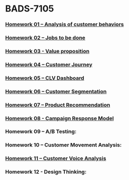 # BADS-7105

### [Homework 01 – Analysis of customer behaviors](https://github.com/sukitpom/BADS7105/tree/master/Homework%2001%20-%20Analysis%20of%20customer%20behaviors)

### [Homework 02 – Jobs to be done](https://github.com/sukitpom/BADS7105/tree/master/Homework%2002%20-%20Job%20to%20be%20done)

### [Homework 03 - Value proposition](https://github.com/sukitpom/BADS7105/tree/master/Homework%2003%20-%20Value%20Proposition)

### [Homework 04 – Customer Journey](https://github.com/sukitpom/BADS7105/tree/master/Homework%2004%20-%20Customer%20journey)

### [Homework 05 – CLV Dashboard](https://github.com/sukitpom/BADS7105/tree/master/Homework%2005%20-%20CLV%20Dashboard)

### [Homework 06 – Customer Segmentation](https://github.com/sukitpom/BADS7105/tree/master/Homework%2006%20-%20Customer%20segmentation)

### [Homework 07 – Product Recommendation](https://github.com/sukitpom/BADS7105/tree/master/Homework%2007%20-%20Product%20recommendation)

### [Homework 08 - Campaign Response Model](https://github.com/sukitpom/BADS7105/tree/master/Homework%2008%20-%20Campaign%20response%20model)

### Homework 09 – A/B Testing: 

### Homework 10 – Customer Movement Analysis: 

### [Homework 11 – Customer Voice Analysis](https://github.com/sukitpom/BADS7105/tree/master/Homework%2011%20-%20Customer%20voice%20analysis)

### Homework 12 - Design Thinking: 
